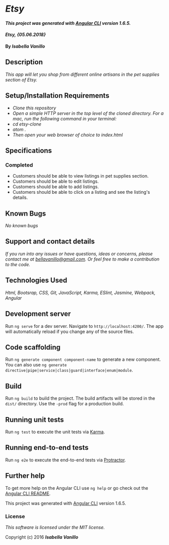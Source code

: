 # _Etsy_

#### _This project was generated with [Angular CLI](https://github.com/angular/angular-cli) version 1.6.5._

#### _Etsy, {05.06.2018}_

#### By _**Isabella Vanillo**_

## Description

_This app will let you shop from different online artisans in the pet supplies section of Etsy._

## Setup/Installation Requirements

* _Clone this repository_
* _Open a simple HTTP server in the top level of the cloned directory. For a mac, run the following command in your terminal:_
* _cd etsy-clone_
* _atom ._
* _Then open your web browser of choice to index.html_

## Specifications

### Completed
* Customers should be able to view listings in pet supplies section.
* Customers should be able to edit listings.
* Customers should be able to add listings.
* Customers should be able to click on a listing and see the listing's details.


## Known Bugs

_No known bugs_

## Support and contact details

_If you run into any issues or have questions, ideas or concerns, please contact me at bellavanillo@gmail.com. Or feel free to make a contribution to the code._

## Technologies Used

_Html, Bootsrap, CSS, Git, JavaScript, Karma, ESlint, Jasmine, Webpack, Angular_

## Development server

Run `ng serve` for a dev server. Navigate to `http://localhost:4200/`. The app will automatically reload if you change any of the source files.

## Code scaffolding

Run `ng generate component component-name` to generate a new component. You can also use `ng generate directive|pipe|service|class|guard|interface|enum|module`.

## Build

Run `ng build` to build the project. The build artifacts will be stored in the `dist/` directory. Use the `-prod` flag for a production build.

## Running unit tests

Run `ng test` to execute the unit tests via [Karma](https://karma-runner.github.io).

## Running end-to-end tests

Run `ng e2e` to execute the end-to-end tests via [Protractor](http://www.protractortest.org/).

## Further help

To get more help on the Angular CLI use `ng help` or go check out the [Angular CLI README](https://github.com/angular/angular-cli/blob/master/README.md).

This project was generated with [Angular CLI](https://github.com/angular/angular-cli) version 1.6.5.

### License

*This software is licensed under the MIT license.*

Copyright (c) 2016 **_Isabella Vanillo_**
